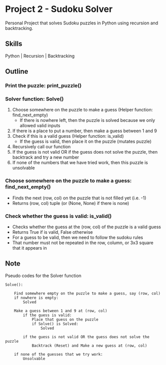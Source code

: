 # Project 2 - Sudoku Solver
Personal Project that solves Sudoku puzzles in Python using recursion and backtracking.

## Skills
Python | Recursion | Backtracking

## Outline
### Print the puzzle: print_puzzle()

### Solver function: Solve()
1. Choose somewhere on the puzzle to make a guess (Helper function: find_next_empty)
    - If there is nowhere left, then the puzzle is solved because we only allowed valid inputs
2. If there is a place to put a number, then make a guess between 1 and 9
3. Check if this is a valid guess (Helper function: is_valid)
    - If the guess is valid, then place it on the puzzle (mutates puzzle)
4. Recursively call our function
5. If the guess is not valid OR if the guess does not solve the puzzle, then backtrack and try a new number
6. If none of the numbers that we have tried work, then this puzzle is unsolvable

### Choose somewhere on the puzzle to make a guess: find_next_empty()
- Finds the next (row, col) on the puzzle that is not filled yet (i.e. -1)
- Returns (row, col) tuple (or (None, None) if there is none)

### Check whether the guess is valid: is_valid()
- Checks whether the guess at the (row, col) of the puzzle is a valid guess
- Returns True if is valid, False otherwise
- For a guess to be valid, then we need to follow the sudoku rules
- That number must not be repeated in the row, column, or 3x3 square that it appears in

## Note
Pseudo codes for the Solver function

    Solve():

        Find somewhere empty on the puzzle to make a guess, say (row, col)
        if nowhere is empty:
            Solved

        Make a guess between 1 and 9 at (row, col) 
            if the guess is valid:
                Place that guess on the puzzle
                if Solve() is Solved:
                    Solved

            if the guess is not valid OR the guess does not solve the puzzle
                Backtrack (Reset) and Make a new guess at (row, col)

        if none of the guesses that we try work:
            Unsolvable
